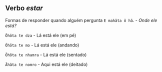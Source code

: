 ## Verbo *estar*

Formas de responder quando alguém pergunta `E mahãta õ hã`. - *Onde ele está?*

`Õhõta te dza` - Lá está ele (em pé)

`Õhõta te mo` - Lá está ele (andando)

`Õhõta te nhamra` - Lá está ele (sentado)

`Ãhãta te nomro` - Aqui está ele (deitado)